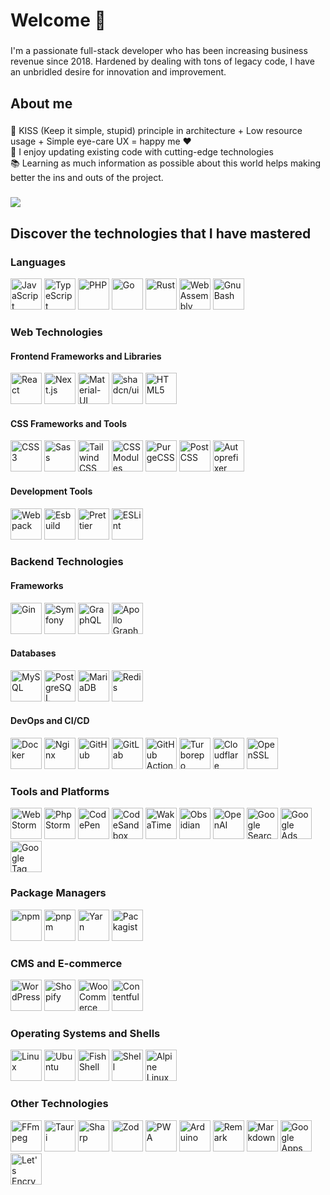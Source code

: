<h1 align="left">Welcome 👋</h1>

###

<p align="left">I'm a passionate full-stack developer who has been increasing business revenue since 2018. Hardened by dealing with tons of legacy code, I have an unbridled desire for innovation and improvement.</p>

###

<h2 align="left">About me</h2>

###

<p align="left">🎯 KISS (Keep it simple, stupid) principle in architecture + Low resource usage + Simple eye-care UX = happy me ❤️<br>🎲 I enjoy updating existing code with cutting-edge technologies<br>📚  Learning as much information as possible about this world helps making better the ins and outs of the project.</p>

###

<picture>
    <source
    srcset="https://github-readme-stats.vercel.app/api?username=l-you&show_icons=true&hide=stars&show=reviews,discussions_started,discussions_answered,prs_merged,prs_merged_percentage&include_all_commits=true"
    media="(prefers-color-scheme: light), (prefers-color-scheme: no-preference)"
  />
  <source
    srcset="https://github-readme-stats.vercel.app/api?username=l-you&show_icons=true&hide=stars&show=reviews,discussions_started,discussions_answered,prs_merged,prs_merged_percentage&include_all_commits=true&theme=dark"
    media="(prefers-color-scheme: dark)"
  />

  <img src="https://github-readme-stats.vercel.app/api?username=l-you&show_icons=true&hide=stars&show=reviews,discussions_started,discussions_answered,prs_merged,prs_merged_percentage&include_all_commits=true" />
</picture>


###

<h2 align="left">Discover the technologies that I have mastered</h2>

###

<div>
  <h3>Languages</h3>
  <div>
    <picture>
      <source srcset="https://cdn.simpleicons.org/javascript/dark" media="(prefers-color-scheme: light)">
      <source srcset="https://cdn.simpleicons.org/javascript/white" media="(prefers-color-scheme: dark)">
      <img height="50" width="50" src="https://cdn.simpleicons.org/javascript/dark" alt="JavaScript">
    </picture>
    <picture>
      <source srcset="https://cdn.simpleicons.org/typescript/dark" media="(prefers-color-scheme: light)">
      <source srcset="https://cdn.simpleicons.org/typescript/white" media="(prefers-color-scheme: dark)">
      <img height="50" width="50" src="https://cdn.simpleicons.org/typescript/dark" alt="TypeScript">
    </picture>
    <picture>
      <source srcset="https://cdn.simpleicons.org/php/dark" media="(prefers-color-scheme: light)">
      <source srcset="https://cdn.simpleicons.org/php/white" media="(prefers-color-scheme: dark)">
      <img height="50" width="50" src="https://cdn.simpleicons.org/php/dark" alt="PHP">
    </picture>
    <picture>
      <source srcset="https://cdn.simpleicons.org/go/dark" media="(prefers-color-scheme: light)">
      <source srcset="https://cdn.simpleicons.org/go/white" media="(prefers-color-scheme: dark)">
      <img height="50" width="50" src="https://cdn.simpleicons.org/go/dark" alt="Go">
    </picture>
    <picture>
      <source srcset="https://cdn.simpleicons.org/rust/dark" media="(prefers-color-scheme: light)">
      <source srcset="https://cdn.simpleicons.org/rust/white" media="(prefers-color-scheme: dark)">
      <img height="50" width="50" src="https://cdn.simpleicons.org/rust/dark" alt="Rust">
    </picture>
    <picture>
      <source srcset="https://cdn.simpleicons.org/webassembly/dark" media="(prefers-color-scheme: light)">
      <source srcset="https://cdn.simpleicons.org/webassembly/white" media="(prefers-color-scheme: dark)">
      <img height="50" width="50" src="https://cdn.simpleicons.org/webassembly/dark" alt="WebAssembly">
    </picture>
    <picture>
      <source srcset="https://cdn.simpleicons.org/gnubash/dark" media="(prefers-color-scheme: light)">
      <source srcset="https://cdn.simpleicons.org/gnubash/white" media="(prefers-color-scheme: dark)">
      <img height="50" width="50" src="https://cdn.simpleicons.org/gnubash/dark" alt="Gnu Bash">
    </picture>
  </div>
</div>
<div>
  <h3>Web Technologies</h3>
  <div>
    <h4>Frontend Frameworks and Libraries</h4>
    <div>
      <picture>
        <source srcset="https://cdn.simpleicons.org/react/dark" media="(prefers-color-scheme: light)">
        <source srcset="https://cdn.simpleicons.org/react/white" media="(prefers-color-scheme: dark)">
        <img height="50" width="50" src="https://cdn.simpleicons.org/react/dark" alt="React">
      </picture>
      <picture>
        <source srcset="https://cdn.simpleicons.org/nextdotjs/dark" media="(prefers-color-scheme: light)">
        <source srcset="https://cdn.simpleicons.org/nextdotjs/white" media="(prefers-color-scheme: dark)">
        <img height="50" width="50" src="https://cdn.simpleicons.org/nextdotjs/dark" alt="Next.js">
      </picture>
      <picture>
        <source srcset="https://cdn.simpleicons.org/mui/dark" media="(prefers-color-scheme: light)">
        <source srcset="https://cdn.simpleicons.org/mui/white" media="(prefers-color-scheme: dark)">
        <img height="50" width="50" src="https://cdn.simpleicons.org/mui/dark" alt="Material-UI">
      </picture>
      <picture>
        <source srcset="https://cdn.simpleicons.org/shadcnui/dark" media="(prefers-color-scheme: light)">
        <source srcset="https://cdn.simpleicons.org/shadcnui/white" media="(prefers-color-scheme: dark)">
        <img height="50" width="50" src="https://cdn.simpleicons.org/shadcnui/dark" alt="shadcn/ui">
      </picture>
        <picture>
      <source srcset="https://cdn.simpleicons.org/html5/dark" media="(prefers-color-scheme: light)">
      <source srcset="https://cdn.simpleicons.org/html5/white" media="(prefers-color-scheme: dark)">
      <img height="50" width="50" src="https://cdn.simpleicons.org/html5/dark" alt="HTML5">
    </picture>
    </div>
  </div>
  <div>
    <h4>CSS Frameworks and Tools</h4>
    <div>
      <picture>
        <source srcset="https://cdn.simpleicons.org/css3/dark" media="(prefers-color-scheme: light)">
        <source srcset="https://cdn.simpleicons.org/css3/white" media="(prefers-color-scheme: dark)">
        <img height="50" width="50" src="https://cdn.simpleicons.org/css3/dark" alt="CSS3">
      </picture>
      <picture>
        <source srcset="https://cdn.simpleicons.org/sass/dark" media="(prefers-color-scheme: light)">
        <source srcset="https://cdn.simpleicons.org/sass/white" media="(prefers-color-scheme: dark)">
        <img height="50" width="50" src="https://cdn.simpleicons.org/sass/dark" alt="Sass">
      </picture>
      <picture>
        <source srcset="https://cdn.simpleicons.org/tailwindcss/dark" media="(prefers-color-scheme: light)">
        <source srcset="https://cdn.simpleicons.org/tailwindcss/white" media="(prefers-color-scheme: dark)">
        <img height="50" width="50" src="https://cdn.simpleicons.org/tailwindcss/dark" alt="Tailwind CSS">
      </picture>
      <picture>
        <source srcset="https://cdn.simpleicons.org/cssmodules/dark" media="(prefers-color-scheme: light)">
        <source srcset="https://cdn.simpleicons.org/cssmodules/white" media="(prefers-color-scheme: dark)">
        <img height="50" width="50" src="https://cdn.simpleicons.org/cssmodules/dark" alt="CSS Modules">
      </picture>
      <picture>
        <source srcset="https://cdn.simpleicons.org/purgecss/dark" media="(prefers-color-scheme: light)">
        <source srcset="https://cdn.simpleicons.org/purgecss/white" media="(prefers-color-scheme: dark)">
        <img height="50" width="50" src="https://cdn.simpleicons.org/purgecss/dark" alt="PurgeCSS">
      </picture>
      <picture>
        <source srcset="https://cdn.simpleicons.org/postcss/dark" media="(prefers-color-scheme: light)">
        <source srcset="https://cdn.simpleicons.org/postcss/white" media="(prefers-color-scheme: dark)">
        <img height="50" width="50" src="https://cdn.simpleicons.org/postcss/dark" alt="PostCSS">
      </picture>
      <picture>
        <source srcset="https://cdn.simpleicons.org/autoprefixer/dark" media="(prefers-color-scheme: light)">
        <source srcset="https://cdn.simpleicons.org/autoprefixer/white" media="(prefers-color-scheme: dark)">
        <img height="50" width="50" src="https://cdn.simpleicons.org/autoprefixer/dark" alt="Autoprefixer">
      </picture>
    </div>
  </div>
  <div>
    <h4>Development Tools</h4>
    <div>
      <picture>
        <source srcset="https://cdn.simpleicons.org/webpack/dark" media="(prefers-color-scheme: light)">
        <source srcset="https://cdn.simpleicons.org/webpack/white" media="(prefers-color-scheme: dark)">
        <img height="50" width="50" src="https://cdn.simpleicons.org/webpack/dark" alt="Webpack">
      </picture>
      <picture>
        <source srcset="https://cdn.simpleicons.org/esbuild/dark" media="(prefers-color-scheme: light)">
        <source srcset="https://cdn.simpleicons.org/esbuild/white" media="(prefers-color-scheme: dark)">
        <img height="50" width="50" src="https://cdn.simpleicons.org/esbuild/dark" alt="Esbuild">
      </picture>
      <picture>
        <source srcset="https://cdn.simpleicons.org/prettier/dark" media="(prefers-color-scheme: light)">
        <source srcset="https://cdn.simpleicons.org/prettier/white" media="(prefers-color-scheme: dark)">
        <img height="50" width="50" src="https://cdn.simpleicons.org/prettier/dark" alt="Prettier">
      </picture>
      <picture>
        <source srcset="https://cdn.simpleicons.org/eslint/dark" media="(prefers-color-scheme: light)">
        <source srcset="https://cdn.simpleicons.org/eslint/white" media="(prefers-color-scheme: dark)">
        <img height="50" width="50" src="https://cdn.simpleicons.org/eslint/dark" alt="ESLint">
      </picture>
    </div>
  </div>
</div>
<div>
  <h3>Backend Technologies</h3>
  <div>
    <h4>Frameworks</h4>
    <div>
      <picture>
        <source srcset="https://cdn.simpleicons.org/gin/dark" media="(prefers-color-scheme: light)">
        <source srcset="https://cdn.simpleicons.org/gin/white" media="(prefers-color-scheme: dark)">
        <img height="50" width="50" src="https://cdn.simpleicons.org/gin/dark" alt="Gin">
      </picture>
      <picture>
        <source srcset="https://cdn.simpleicons.org/symfony/dark" media="(prefers-color-scheme: light)">
        <source srcset="https://cdn.simpleicons.org/symfony/white" media="(prefers-color-scheme: dark)">
        <img height="50" width="50" src="https://cdn.simpleicons.org/symfony/dark" alt="Symfony">
      </picture>
      <picture>
        <source srcset="https://cdn.simpleicons.org/graphql/dark" media="(prefers-color-scheme: light)">
        <source srcset="https://cdn.simpleicons.org/graphql/white" media="(prefers-color-scheme: dark)">
        <img height="50" width="50" src="https://cdn.simpleicons.org/graphql/dark" alt="GraphQL">
      </picture>
      <picture>
        <source srcset="https://cdn.simpleicons.org/apollographql/dark" media="(prefers-color-scheme: light)">
        <source srcset="https://cdn.simpleicons.org/apollographql/white" media="(prefers-color-scheme: dark)">
        <img height="50" width="50" src="https://cdn.simpleicons.org/apollographql/dark" alt="Apollo GraphQL">
      </picture>
    </div>
  </div>
  <div>
    <h4>Databases</h4>
    <div>
      <picture>
        <source srcset="https://cdn.simpleicons.org/mysql/dark" media="(prefers-color-scheme: light)">
        <source srcset="https://cdn.simpleicons.org/mysql/white" media="(prefers-color-scheme: dark)">
        <img height="50" width="50" src="https://cdn.simpleicons.org/mysql/dark" alt="MySQL">
      </picture>
      <picture>
        <source srcset="https://cdn.simpleicons.org/postgresql/dark" media="(prefers-color-scheme: light)">
        <source srcset="https://cdn.simpleicons.org/postgresql/white" media="(prefers-color-scheme: dark)">
        <img height="50" width="50" src="https://cdn.simpleicons.org/postgresql/dark" alt="PostgreSQL">
      </picture>
      <picture>
        <source srcset="https://cdn.simpleicons.org/mariadb/dark" media="(prefers-color-scheme: light)">
        <source srcset="https://cdn.simpleicons.org/mariadb/white" media="(prefers-color-scheme: dark)">
        <img height="50" width="50" src="https://cdn.simpleicons.org/mariadb/dark" alt="MariaDB">
      </picture>
      <picture>
        <source srcset="https://cdn.simpleicons.org/redis/dark" media="(prefers-color-scheme: light)">
        <source srcset="https://cdn.simpleicons.org/redis/white" media="(prefers-color-scheme: dark)">
        <img height="50" width="50" src="https://cdn.simpleicons.org/redis/dark" alt="Redis">
      </picture>
    </div>
  </div>
  <div>
    <h4>DevOps and CI/CD</h4>
    <div>
      <picture>
        <source srcset="https://cdn.simpleicons.org/docker/dark" media="(prefers-color-scheme: light)">
        <source srcset="https://cdn.simpleicons.org/docker/white" media="(prefers-color-scheme: dark)">
        <img height="50" width="50" src="https://cdn.simpleicons.org/docker/dark" alt="Docker">
      </picture>
      <picture>
        <source srcset="https://cdn.simpleicons.org/nginx/dark" media="(prefers-color-scheme: light)">
        <source srcset="https://cdn.simpleicons.org/nginx/white" media="(prefers-color-scheme: dark)">
        <img height="50" width="50" src="https://cdn.simpleicons.org/nginx/dark" alt="Nginx">
      </picture>
      <picture>
        <source srcset="https://cdn.simpleicons.org/github/dark" media="(prefers-color-scheme: light)">
        <source srcset="https://cdn.simpleicons.org/github/white" media="(prefers-color-scheme: dark)">
        <img height="50" width="50" src="https://cdn.simpleicons.org/github/dark" alt="GitHub">
      </picture>
      <picture>
        <source srcset="https://cdn.simpleicons.org/gitlab/dark" media="(prefers-color-scheme: light)">
        <source srcset="https://cdn.simpleicons.org/gitlab/white" media="(prefers-color-scheme: dark)">
        <img height="50" width="50" src="https://cdn.simpleicons.org/gitlab/dark" alt="GitLab">
      </picture>
      <picture>
        <source srcset="https://cdn.simpleicons.org/githubactions/dark" media="(prefers-color-scheme: light)">
        <source srcset="https://cdn.simpleicons.org/githubactions/white" media="(prefers-color-scheme: dark)">
        <img height="50" width="50" src="https://cdn.simpleicons.org/githubactions/dark" alt="GitHub Actions">
      </picture>
      <picture>
        <source srcset="https://cdn.simpleicons.org/turborepo/dark" media="(prefers-color-scheme: light)">
        <source srcset="https://cdn.simpleicons.org/turborepo/white" media="(prefers-color-scheme: dark)">
        <img height="50" width="50" src="https://cdn.simpleicons.org/turborepo/dark" alt="Turborepo">
      </picture>
      <picture>
        <source srcset="https://cdn.simpleicons.org/cloudflare/dark" media="(prefers-color-scheme: light)">
        <source srcset="https://cdn.simpleicons.org/cloudflare/white" media="(prefers-color-scheme: dark)">
        <img height="50" width="50" src="https://cdn.simpleicons.org/cloudflare/dark" alt="Cloudflare">
      </picture>
      <picture>
        <source srcset="https://cdn.simpleicons.org/openssl/dark" media="(prefers-color-scheme: light)">
        <source srcset="https://cdn.simpleicons.org/openssl/white" media="(prefers-color-scheme: dark)">
        <img height="50" width="50" src="https://cdn.simpleicons.org/openssl/dark" alt="OpenSSL">
      </picture>
    </div>
  </div>
</div>
<div>
  <h3>Tools and Platforms</h3>
  <div>
    <picture>
      <source srcset="https://cdn.simpleicons.org/webstorm/dark" media="(prefers-color-scheme: light)">
      <source srcset="https://cdn.simpleicons.org/webstorm/white" media="(prefers-color-scheme: dark)">
      <img height="50" width="50" src="https://cdn.simpleicons.org/webstorm/dark" alt="WebStorm">
    </picture>
    <picture>
      <source srcset="https://cdn.simpleicons.org/phpstorm/dark" media="(prefers-color-scheme: light)">
      <source srcset="https://cdn.simpleicons.org/phpstorm/white" media="(prefers-color-scheme: dark)">
      <img height="50" width="50" src="https://cdn.simpleicons.org/phpstorm/dark" alt="PhpStorm">
    </picture>
    <picture>
      <source srcset="https://cdn.simpleicons.org/codepen/dark" media="(prefers-color-scheme: light)">
      <source srcset="https://cdn.simpleicons.org/codepen/white" media="(prefers-color-scheme: dark)">
      <img height="50" width="50" src="https://cdn.simpleicons.org/codepen/dark" alt="CodePen">
    </picture>
    <picture>
      <source srcset="https://cdn.simpleicons.org/codesandbox/dark" media="(prefers-color-scheme: light)">
      <source srcset="https://cdn.simpleicons.org/codesandbox/white" media="(prefers-color-scheme: dark)">
      <img height="50" width="50" src="https://cdn.simpleicons.org/codesandbox/dark" alt="CodeSandbox">
    </picture>
    <picture>
      <source srcset="https://cdn.simpleicons.org/wakatime/dark" media="(prefers-color-scheme: light)">
      <source srcset="https://cdn.simpleicons.org/wakatime/white" media="(prefers-color-scheme: dark)">
      <img height="50" width="50" src="https://cdn.simpleicons.org/wakatime/dark" alt="WakaTime">
    </picture>
    <picture>
      <source srcset="https://cdn.simpleicons.org/obsidian/dark" media="(prefers-color-scheme: light)">
      <source srcset="https://cdn.simpleicons.org/obsidian/white" media="(prefers-color-scheme: dark)">
      <img height="50" width="50" src="https://cdn.simpleicons.org/obsidian/dark" alt="Obsidian">
    </picture>
    <picture>
      <source srcset="https://cdn.simpleicons.org/openai/dark" media="(prefers-color-scheme: light)">
      <source srcset="https://cdn.simpleicons.org/openai/white" media="(prefers-color-scheme: dark)">
      <img height="50" width="50" src="https://cdn.simpleicons.org/openai/dark" alt="OpenAI">
    </picture>
    <picture>
      <source srcset="https://cdn.simpleicons.org/googlesearchconsole/dark" media="(prefers-color-scheme: light)">
      <source srcset="https://cdn.simpleicons.org/googlesearchconsole/white" media="(prefers-color-scheme: dark)">
      <img height="50" width="50" src="https://cdn.simpleicons.org/googlesearchconsole/dark" alt="Google Search Console">
    </picture>
    <picture>
      <source srcset="https://cdn.simpleicons.org/googleads/dark" media="(prefers-color-scheme: light)">
      <source srcset="https://cdn.simpleicons.org/googleads/white" media="(prefers-color-scheme: dark)">
      <img height="50" width="50" src="https://cdn.simpleicons.org/googleads/dark" alt="Google Ads">
    </picture>
    <picture>
      <source srcset="https://cdn.simpleicons.org/googletagmanager/dark" media="(prefers-color-scheme: light)">
      <source srcset="https://cdn.simpleicons.org/googletagmanager/white" media="(prefers-color-scheme: dark)">
      <img height="50" width="50" src="https://cdn.simpleicons.org/googletagmanager/dark" alt="Google Tag Manager">
    </picture>
  </div>
</div>
<div>
  <h3>Package Managers</h3>
  <div>
    <picture>
      <source srcset="https://cdn.simpleicons.org/npm/dark" media="(prefers-color-scheme: light)">
      <source srcset="https://cdn.simpleicons.org/npm/white" media="(prefers-color-scheme: dark)">
      <img height="50" width="50" src="https://cdn.simpleicons.org/npm/dark" alt="npm">
    </picture>
    <picture>
      <source srcset="https://cdn.simpleicons.org/pnpm/dark" media="(prefers-color-scheme: light)">
      <source srcset="https://cdn.simpleicons.org/pnpm/white" media="(prefers-color-scheme: dark)">
      <img height="50" width="50" src="https://cdn.simpleicons.org/pnpm/dark" alt="pnpm">
    </picture>
    <picture>
      <source srcset="https://cdn.simpleicons.org/yarn/dark" media="(prefers-color-scheme: light)">
      <source srcset="https://cdn.simpleicons.org/yarn/white" media="(prefers-color-scheme: dark)">
      <img height="50" width="50" src="https://cdn.simpleicons.org/yarn/dark" alt="Yarn">
    </picture>
    <picture>
      <source srcset="https://cdn.simpleicons.org/packagist/dark" media="(prefers-color-scheme: light)">
      <source srcset="https://cdn.simpleicons.org/packagist/white" media="(prefers-color-scheme: dark)">
      <img height="50" width="50" src="https://cdn.simpleicons.org/packagist/dark" alt="Packagist">
    </picture>
  </div>
</div>
<div>
  <h3>CMS and E-commerce</h3>
  <div>
    <picture>
      <source srcset="https://cdn.simpleicons.org/wordpress/dark" media="(prefers-color-scheme: light)">
      <source srcset="https://cdn.simpleicons.org/wordpress/white" media="(prefers-color-scheme: dark)">
      <img height="50" width="50" src="https://cdn.simpleicons.org/wordpress/dark" alt="WordPress">
    </picture>
    <picture>
      <source srcset="https://cdn.simpleicons.org/shopify/dark" media="(prefers-color-scheme: light)">
      <source srcset="https://cdn.simpleicons.org/shopify/white" media="(prefers-color-scheme: dark)">
      <img height="50" width="50" src="https://cdn.simpleicons.org/shopify/dark" alt="Shopify">
    </picture>
    <picture>
      <source srcset="https://cdn.simpleicons.org/woocommerce/dark" media="(prefers-color-scheme: light)">
      <source srcset="https://cdn.simpleicons.org/woocommerce/white" media="(prefers-color-scheme: dark)">
      <img height="50" width="50" src="https://cdn.simpleicons.org/woocommerce/dark" alt="WooCommerce">
    </picture>
    <picture>
      <source srcset="https://cdn.simpleicons.org/contentful/dark" media="(prefers-color-scheme: light)">
      <source srcset="https://cdn.simpleicons.org/contentful/white" media="(prefers-color-scheme: dark)">
      <img height="50" width="50" src="https://cdn.simpleicons.org/contentful/dark" alt="Contentful">
    </picture>
  </div>
</div>
<div>
  <h3>Operating Systems and Shells</h3>
  <div>
    <picture>
      <source srcset="https://cdn.simpleicons.org/linux/dark" media="(prefers-color-scheme: light)">
      <source srcset="https://cdn.simpleicons.org/linux/white" media="(prefers-color-scheme: dark)">
      <img height="50" width="50" src="https://cdn.simpleicons.org/linux/dark" alt="Linux">
    </picture>
    <picture>
      <source srcset="https://cdn.simpleicons.org/ubuntu/dark" media="(prefers-color-scheme: light)">
      <source srcset="https://cdn.simpleicons.org/ubuntu/white" media="(prefers-color-scheme: dark)">
      <img height="50" width="50" src="https://cdn.simpleicons.org/ubuntu/dark" alt="Ubuntu">
    </picture>
    <picture>
      <source srcset="https://cdn.simpleicons.org/fishshell/dark" media="(prefers-color-scheme: light)">
      <source srcset="https://cdn.simpleicons.org/fishshell/white" media="(prefers-color-scheme: dark)">
      <img height="50" width="50" src="https://cdn.simpleicons.org/fishshell/dark" alt="Fish Shell">
    </picture>
    <picture>
      <source srcset="https://cdn.simpleicons.org/shell/dark" media="(prefers-color-scheme: light)">
      <source srcset="https://cdn.simpleicons.org/shell/white" media="(prefers-color-scheme: dark)">
      <img height="50" width="50" src="https://cdn.simpleicons.org/shell/dark" alt="Shell">
    </picture>
    <picture>
      <source srcset="https://cdn.simpleicons.org/alpinelinux/dark" media="(prefers-color-scheme: light)">
        <source srcset="https://cdn.simpleicons.org/alpinelinux/white" media="(prefers-color-scheme: dark)">
        <img height="50" width="50" src="https://cdn.simpleicons.org/alpinelinux/dark" alt="Alpine Linux">
      </picture>
  </div>
</div>
<div>
  <h3>Other Technologies</h3>
  <div>
    <picture>
      <source srcset="https://cdn.simpleicons.org/ffmpeg/dark" media="(prefers-color-scheme: light)">
      <source srcset="https://cdn.simpleicons.org/ffmpeg/white" media="(prefers-color-scheme: dark)">
      <img height="50" width="50" src="https://cdn.simpleicons.org/ffmpeg/dark" alt="FFmpeg">
    </picture>
    <picture>
      <source srcset="https://cdn.simpleicons.org/tauri/dark" media="(prefers-color-scheme: light)">
      <source srcset="https://cdn.simpleicons.org/tauri/white" media="(prefers-color-scheme: dark)">
      <img height="50" width="50" src="https://cdn.simpleicons.org/tauri/dark" alt="Tauri">
    </picture>
    <picture>
      <source srcset="https://cdn.simpleicons.org/sharp/dark" media="(prefers-color-scheme: light)">
      <source srcset="https://cdn.simpleicons.org/sharp/white" media="(prefers-color-scheme: dark)">
      <img height="50" width="50" src="https://cdn.simpleicons.org/sharp/dark" alt="Sharp">
    </picture>
    <picture>
      <source srcset="https://cdn.simpleicons.org/zod/dark" media="(prefers-color-scheme: light)">
      <source srcset="https://cdn.simpleicons.org/zod/white" media="(prefers-color-scheme: dark)">
      <img height="50" width="50" src="https://cdn.simpleicons.org/zod/dark" alt="Zod">
    </picture>
    <picture>
      <source srcset="https://cdn.simpleicons.org/pwa/dark" media="(prefers-color-scheme: light)">
      <source srcset="https://cdn.simpleicons.org/pwa/white" media="(prefers-color-scheme: dark)">
      <img height="50" width="50" src="https://cdn.simpleicons.org/pwa/dark" alt="PWA">
    </picture>
    <picture>
      <source srcset="https://cdn.simpleicons.org/arduino/dark" media="(prefers-color-scheme: light)">
      <source srcset="https://cdn.simpleicons.org/arduino/white" media="(prefers-color-scheme: dark)">
      <img height="50" width="50" src="https://cdn.simpleicons.org/arduino/dark" alt="Arduino">
    </picture>
    <picture>
      <source srcset="https://cdn.simpleicons.org/remark/dark" media="(prefers-color-scheme: light)">
      <source srcset="https://cdn.simpleicons.org/remark/white" media="(prefers-color-scheme: dark)">
      <img height="50" width="50" src="https://cdn.simpleicons.org/remark/dark" alt="Remark">
    </picture>
    <picture>
      <source srcset="https://cdn.simpleicons.org/markdown/dark" media="(prefers-color-scheme: light)">
      <source srcset="https://cdn.simpleicons.org/markdown/white" media="(prefers-color-scheme: dark)">
      <img height="50" width="50" src="https://cdn.simpleicons.org/markdown/dark" alt="Markdown">
    </picture>
    <picture>
      <source srcset="https://cdn.simpleicons.org/googleappsscript/dark" media="(prefers-color-scheme: light)">
      <source srcset="https://cdn.simpleicons.org/googleappsscript/white" media="(prefers-color-scheme: dark)">
      <img height="50" width="50" src="https://cdn.simpleicons.org/googleappsscript/dark" alt="Google Apps Script">
    </picture>
      <picture>
      <source srcset="https://cdn.simpleicons.org/letsencrypt" media="(prefers-color-scheme: light)">
      <source srcset="https://cdn.simpleicons.org/letsencrypt/white" media="(prefers-color-scheme: dark)">
      <img height="50" width="50" src="https://cdn.simpleicons.org/letsencrypt" alt="Let's Encrypt">
    </picture>
  </div>
</div>



